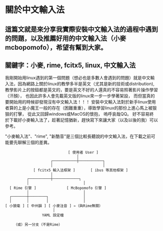 # 關於中文輸入法
這篇文就是來分享我實際安裝中文輸入法的過程中遇到的問題，以及推薦好用的中文輸入法（小麥mcbopomofo），希望有幫到大家。
-----
關鍵字：小麥, rime, fcitx5, linux, 中文輸入法
-----
  我剛開始用linux遇到的第一個問題（想必也是多數人會遇到的問題）就是中文輸入法，因為網路上關於linux的教學多半是英文（尤其是新的技術或distribution), 教學影片上的按鈕都是英文的，要是英文不好的人還真的不容易照著影片操作學習（汗顏）， 也因此許多人會先載英文版的linux來一步一步學著架設， 而但當真的要開始用的時候卻發現沒有中文輸入法！！！ 安裝中文輸入法對於新手linux使用者算的上是小魔王一般的存在（困難重重），導致學習linux的那份上進心馬上被狠狠的打擊， 從此又回歸windows或MacOS的懷抱， 嗚呼哀哉QQ。
  好不容易終於下載好小麥輸入法了，趁著記憶猶新，趕快寫下來讓大家（以及以後的我）可以參考。

  "小麥輸入法"、"rime", "新酷音"是三個比較長聽說的中文輸入法，在下載之前可能要先聊解三個的差異。
```
                             [ 使用者 User ]
                                 │
                     ┌───────────┼───────────┐
                     │                       │
             [ fcitx5 輸入法框架 ]       [ ibus 等其他框架 ]
                     │
          ┌──────────┼────────────┐
          │                         │
  [ Rime 引擎 ]              [ McBopomofo 引擎 ]
          │                         │
  ┌───────┼────────┐                │
  │       │        │                │
[ 小狼毫 ] [ 中州韻 ] [ 小麥注音 ] ←（與Rime無關）
                      │
                 YAML 設定檔

    （或）另一分支（不是Rime）

```
